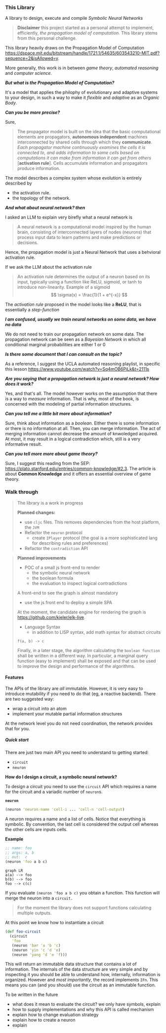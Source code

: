 ### This Library 
A library to design, execute and compile *Symbolic Neural Networks*

> **Disclaimer**
> this project started as a personal attempt to implement, efficiently, *the propagation model of computation*. This library stems from this personal challenge.

This library heavily draws on the Propagation Model of Computation https://dspace.mit.edu/bitstream/handle/1721.1/54635/603543210-MIT.pdf?sequence=2&isAllowed=y. 

More generally, this work is in between *game theory*, *automated reasoning* and *computer science*.

***But what is the Propagation Model of Computation?***

It's a model that applies the philophy of evolutionary and adaptive systems to your design, in such a way to make it *flexible* and *adaptive* as an *Organic Body*. 

***Can you be more precise?***

Sure, 
> The propagator model is built on the idea that the basic
computational elements are propagators, **autonomous independent**
machines interconnected by shared cells through which they
**communicate**. *Each propagator machine continuously examines the
cells it is connected to, and adds information to some cells based on
computations it can make from information it can get from others* [**activation rule**].
Cells accumulate information and propagators produce information.

The model describes a complex system whose evolution is entirely described by
- the activation rule. 
- the topology of the network.

***And what about neural network? then***

I asked an LLM to explain very birefly what a neural network is
>A neural network is a computational model inspired by the human brain, consisting of interconnected layers of nodes (neurons) that process input data to learn patterns and make predictions or decisions.

Hence, the propagation model is just a Neural Network that uses a behvioral activation rule. 

If we ask the LLM about the activation rule
> An activation rule determines the output of a neuron based on its input, typically using a function like ReLU, sigmoid, or tanh to introduce non-linearity.
Example of a sigmoid
>$$
\sigma(x) = \frac{1}{1 + e^{-x}}
$$
>

The *activation rule* proposed in the model looks like a **ReLU**, that is essentially a *step-function*

***I am confused, usually we train neural networks on some data, we have no data***

We do not need to train our propagation network on some data. The propagation network can be seen as a *Bayesian Network* in which all conditional marginal probabilities are either 1 or 0

***Is there some document that I can consult on the topic?*** 

As a reference, I suggest the UCLA automated reasoning playlist, in specific this lesson
https://www.youtube.com/watch?v=Sq4mOB6PiLk&t=2111s

***Are you saying that a propagation network is just a neural network? How does it work?***

Yes, and that's all. The model however works on the assumption that there is a way to *measure* information. That is why, most of the book, is concerned with the modeling of partial information structures. 

***Can you tell me a little bit more about information?***

Sure, think about information as a *boolean*. Either there is some information or there is no information at all. Then, you can merge information. The act of merging information cannot decrease the amount of knwoledged acquired. At most, it may result in a logical contradiction which, still is a very informative result. 

***Can you tell more more about game theory?*** 

Sure, I suggest this reading from the SEP: https://plato.stanford.edu/entries/common-knowledge/#2.3. The article is about **Common Knowledge** and it offers an essential overview of game theory. 


### Walk through 
> The library is a work in progress
>
> **Planned changes:**
>  - use `cljc` files. This removes dependencies from the host platform, the `JVM`
>  - Refactor the `neuron` protocol 
>    - create `IPlayer` protocol (the goal is a more sophisticated lang for describing rules and preferences)
> - Refactor the `contradiction` API

> **Planned improvements**
> 
> - POC of a small js front-end to render
>   - the symbolic neural network
>   - the boolean formula 
>   - the evaluation to inspect logical contradictions 
>   
> A front-end to see the graph is almost mandatory
> - use the js front end to deploy a simple SPA 
> 
> At the moment, the candidate engine for rendering the graph is https://github.com/kieler/elk-live. 
>
> - Language Syntax 
>   - in addition to LISP syntax, add math syntax for abstract circuits
>
> ```f(a, b) -> c ```
> 
> Finally, in a later stage, the algorithm calculating the `boolean function` shall be written in a different way.
> In particular, a marginal query function (easy to implement) shall be exposed and that can be used to improve the design and performance of the algorithms. 

#### Features 
The APIs of the library are *all* immutable. However, it is very easy to introduce mutability if you need to do that (eg, a reactive backend). There are two suggested way: 

- wrap a circuit into an atom
- implement your mutable partial information structures 

At the network level you do not need coordination, the network provides that for you.

##### Quick start 
There are just two main API you need to understand to getting started:
- `circuit`
- `neuron`

**How do I design a circuit, a symbolic neural network?**

To design a circuit you need to use the `circuit` API which requires a name for the circuit and a variadic number of `neuron`s. 

**`neuron`**
```clojure
(neuron 'neuron-name 'cell-i ... 'cell-n 'cell-output)
```
A neuron requires a name and a list of cells. Notice that everything is symbolic. By convention, the last cell is considered the output cell whereas the other cells are inputs cells.

**Example**
```clojure
;; name: foo
;; args: a, b
;; out:  c
(neuron 'foo a b c)
```
```mermaid
graph LR
a(a) --> foo
b(b) --> foo
foo --> c(c)
```
If you evaluate `(neuron 'foo a b c)` you obtain a function. This function will merge the neuron into a `circuit.` 
> For the moment the library does not support functions calculating multiple outputs. 

At this point we know how to instantiate a circuit

```clojure
(def foo-circuit
  (circuit
   'foo
   (neuron 'bar 'a 'b 'c)
   (neuron 'yin 'c 'd 'e)
   (neuron 'yang 'd 'e 'f)))
```
This will return an immutable data structure that contains a lot of information. The internals of the data structure are very simple and by inspecting it you should be able to understand how, internally, information is organized.
However and *most importantly*, the record implements `IFn`. This means you can (and you should) use the circuit as an immutable function.

To be written in the future
- what does it mean to evaluate the circuit? we only have symbols, explain
- how to supply implementations and why this API is called mechanism 
- explain how to change evaluation strategy
- explain how to create a neuron 
- explain 